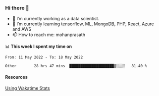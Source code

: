 ### Hi there 👋

- 🔭 I’m currently working as a data scientist.
- 🌱 I’m currently learning tensorflow, ML, MongoDB, PHP, React, Azure and AWS
- 📫 How to reach me: mohanprasath

📊 **This week I spent my time on**
<!--START_SECTION:waka-->

```text
From: 11 May 2022 - To: 18 May 2022

Other        28 hrs 47 mins  ████████████████████▒░░░░   81.40 %
```

<!--END_SECTION:waka-->

#### Resources
[Using Wakatime Stats](https://github.com/marketplace/actions/waka-readme)
